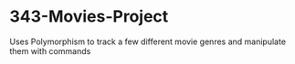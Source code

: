 # 343-Movies-Project
Uses Polymorphism to track a few different movie genres and manipulate them with commands
